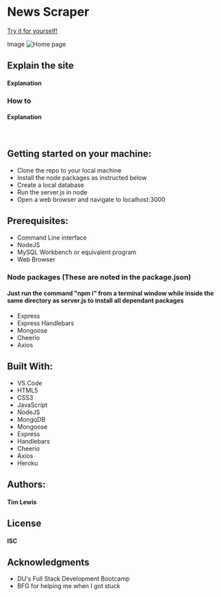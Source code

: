 # News Scraper
[Try it for yourself!](www.deployed-site.com "News Scraper")

Image
 ![Home page](./imagelink.png "Home page")

## Explain the site
#### Explanation

### How to
#### Explanation

<br>

## Getting started on your machine: 
* Clone the repo to your local machine
* Install the node packages as instructed below
* Create a local database
* Run the server.js in node
* Open a web browser and navigate to localhost:3000


## Prerequisites:
* Command Line interface
* NodeJS
* MySQL Workbench or equivalent program
* Web Browser


### Node packages (These are noted in the package.json)
#### Just run the command "npm i" from a terminal window while inside the same directory as server.js to install all dependant packages
* Express
* Express Handlebars
* Mongoose
* Cheerio
* Axios


## Built With: 
* VS Code
* HTML5
* CSS3
* JavaScript
* NodeJS
* MongoDB
* Mongoose
* Express
* Handlebars
* Cheerio
* Axios
* Heroku


## Authors: 
#### Tim Lewis


## License
#### ISC


## Acknowledgments
* DU's Full Stack Development Bootcamp<br>
* BFG for helping me when I got stuck
